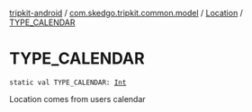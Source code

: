 [tripkit-android](../../index.md) / [com.skedgo.tripkit.common.model](../index.md) / [Location](index.md) / [TYPE_CALENDAR](./-t-y-p-e_-c-a-l-e-n-d-a-r.md)

# TYPE_CALENDAR

`static val TYPE_CALENDAR: `[`Int`](https://kotlinlang.org/api/latest/jvm/stdlib/kotlin/-int/index.html)

Location comes from users calendar

